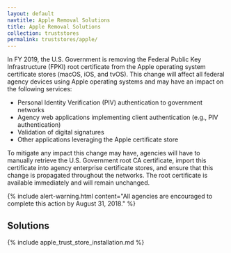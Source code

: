 ```yaml
---
layout: default
navtitle: Apple Removal Solutions
title: Apple Removal Solutions
collection: truststores
permalink: truststores/apple/
---
```

In FY 2019, the U.S. Government is removing the Federal Public Key Infrastructure (FPKI) root certificate from the Apple operating system certificate stores (macOS, iOS, and tvOS). This change will affect all federal agency devices using Apple operating systems and may have an impact on the following services:  

- Personal Identity Verification (PIV) authentication to government networks
- Agency web applications implementing client authentication (e.g., PIV authentication)
- Validation of digital signatures
- Other applications leveraging the Apple certificate store

To mitigate any impact this change may have, agencies will have to manually retrieve the U.S. Government root CA certificate, import this certificate into agency enterprise certificate stores, and ensure that this change is propagated throughout the networks. The root certificate is available immediately and will remain unchanged. 

{% include alert-warning.html content="All agencies are encouraged to complete this action by August 31, 2018." %} 


## Solutions ##
{% include apple_trust_store_installation.md %}
